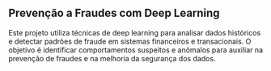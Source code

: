 ## Prevenção a Fraudes com Deep Learning
Este projeto utiliza técnicas de deep learning para analisar dados históricos e detectar padrões de fraude em sistemas financeiros e transacionais. O objetivo é identificar comportamentos suspeitos e anômalos para auxiliar na prevenção de fraudes e na melhoria da segurança dos dados.
